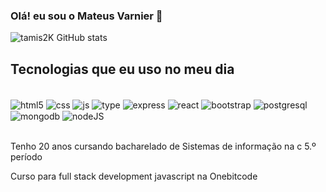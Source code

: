 
### Olá! eu sou o Mateus Varnier 👋

![tamis2K  GitHub stats](https://github-readme-stats.vercel.app/api?username=tamis2k&show_icons=true&theme=dracula)


## Tecnologias que eu uso no meu dia 

<div style="display: inline_block"><br/>
    <img  align="center"alt="html5" src="https://img.shields.io/badge/HTML5-E34F26?style=for-the-badge&logo=html5&logoColor=white">
    <img  align="center"alt="css" src="https://img.shields.io/badge/CSS3-1572B6?style=for-the-badge&logo=css3&logoColor=white">
    <img  align="center"alt="js" src="https://img.shields.io/badge/JavaScript-F7DF1E?style=for-the-badge&logo=javascript&logoColor=black">
    <img  align="center"alt="type" src="https://img.shields.io/badge/TypeScript-007ACC?style=for-the-badge&logo=typescript&logoColor=white">
    <img  align="center"alt="express" src="https://img.shields.io/badge/Express.js-404D59?style=for-the-badge">
    <img  align="center"alt="react" src="https://img.shields.io/badge/React-20232A?style=for-the-badge&logo=react&logoColor=61DAFB">
    <img  align="center"alt="bootstrap" src="https://img.shields.io/badge/Bootstrap-563D7C?style=for-the-badge&logo=bootstrap&logoColor=white">
    <img  align="center"alt="postgresql" src="https://img.shields.io/badge/PostgreSQL-316192?style=for-the-badge&logo=postgresql&logoColor=white">
    <img  align="center"alt="mongodb" src="https://img.shields.io/badge/MongoDB-4EA94B?style=for-the-badge&logo=mongodb&logoColor=white">
    <img  align="center"alt="nodeJS" src="https://img.shields.io/badge/Node.js-43853D?style=for-the-badge&logo=node.js&logoColor=white">
</div>

<br/>

Tenho 20 anos cursando bacharelado de Sistemas de informação na c 5.º período 

Curso para full stack development javascript na Onebitcode
